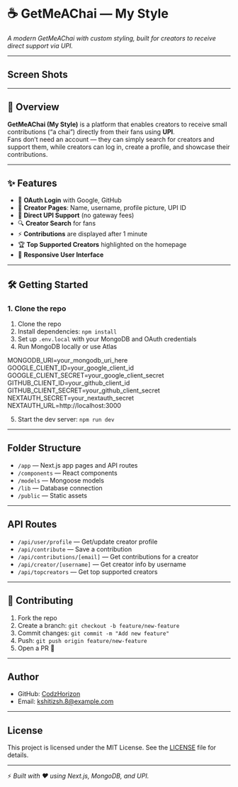 # ☕ GetMeAChai — My Style

_A modern GetMeAChai with custom styling, built for creators to receive direct support via UPI._

---

## Screen Shots

---

## 🚀 Overview

**GetMeAChai (My Style)** is a platform that enables creators to receive small contributions (“a chai”) directly from their fans using **UPI**.  
Fans don’t need an account — they can simply search for creators and support them, while creators can log in, create a profile, and showcase their contributions.

---

## ✨ Features

- 🔑 **OAuth Login** with Google, GitHub
- 🎨 **Creator Pages**: Name, username, profile picture, UPI ID
- 💸 **Direct UPI Support** (no gateway fees)
- 🔍 **Creator Search** for fans
- ⚡ **Contributions** are displayed after 1 minute
- 🏆 **Top Supported Creators** highlighted on the homepage
- 📱 **Responsive User Interface**

---

## 🛠️ Getting Started

### 1. Clone the repo

1. Clone the repo
2. Install dependencies: `npm install`
3. Set up `.env.local` with your MongoDB and OAuth credentials
4. Run MongoDB locally or use Atlas

MONGODB_URI=your_mongodb_uri_here
GOOGLE_CLIENT_ID=your_google_client_id
GOOGLE_CLIENT_SECRET=your_google_client_secret
GITHUB_CLIENT_ID=your_github_client_id
GITHUB_CLIENT_SECRET=your_github_client_secret
NEXTAUTH_SECRET=your_nextauth_secret
NEXTAUTH_URL=http://localhost:3000

5. Start the dev server: `npm run dev`

---

## Folder Structure

- `/app` — Next.js app pages and API routes
- `/components` — React components
- `/models` — Mongoose models
- `/lib` — Database connection
- `/public` — Static assets

---

## API Routes

- `/api/user/profile` — Get/update creator profile
- `/api/contribute` — Save a contribution
- `/api/contributions/[email]` — Get contributions for a creator
- `/api/creator/[username]` — Get creator info by username
- `/api/topcreators` — Get top supported creators

---

## 🤝 Contributing  
1. Fork the repo  
2. Create a branch: `git checkout -b feature/new-feature`  
3. Commit changes: `git commit -m "Add new feature"`  
4. Push: `git push origin feature/new-feature`  
5. Open a PR 🚀  

---

## Author

- GitHub: [CodzHorizon](https://github.com/CodzHorizon)  
- Email: kshitizsh.8@example.com  

---

## License

This project is licensed under the MIT License. See the [LICENSE](LICENSE) file for details.

---

⚡ *Built with ❤️ using Next.js, MongoDB, and UPI.*  